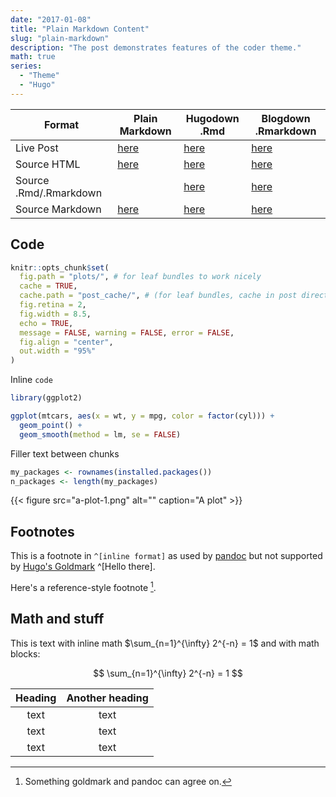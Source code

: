 ```yaml
---
date: "2017-01-08"
title: "Plain Markdown Content"
slug: "plain-markdown"
description: "The post demonstrates features of the coder theme."
math: true
series:
  - "Theme"
  - "Hugo"
---
```


| Format                 | Plain Markdown  | Hugodown .Rmd         | Blogdown .Rmarkdown   |
|------------------------|-----------------|-----------------------|-----------------------|
| Live Post              | [here][md-post] | [here][hugodown-post] | [here][blogdown-post] |
| Source HTML            | [here][md-html] | [here][hugodown-html] | [here][blogdown-html] |
| Source .Rmd/.Rmarkdown |                 | [here][hugodown-rmd]  | [here][blogdown-rmd]  |
| Source Markdown        | [here][md-md]   | [here][hugodown-md]   | [here][blogdown-md]   |


[md-post]: /plain-markdown/
[md-md]: https://github.com/jemus42/hugodown-testing/blob/master/content/posts/markdown-goldmark/index.md
[md-html]: https://github.com/jemus42/hugodown-testing/blob/master/public/plain-markdown/index.html

[hugodown-post]: /hugodown-rmarkdown/
[hugodown-html]: https://github.com/jemus42/hugodown-testing/blob/master/public/hugodown-rmarkdown/index.html
[hugodown-rmd]: https://github.com/jemus42/hugodown-testing/blob/master/content/posts/rmarkdown-hugodown/index.Rmd
[hugodown-md]: https://github.com/jemus42/hugodown-testing/blob/master/content/posts/rmarkdown-hugodown/index.md

[blogdown-post]: /blogdown-rmarkdown/
[blogdown-html]: https://github.com/jemus42/hugodown-testing/blob/master/public/blogdown-rmarkdown/index.html
[blogdown-rmd]: https://github.com/jemus42/hugodown-testing/blob/master/content/posts/rmarkdown-blogdown/index.Rmarkdown
[blogdown-md]: https://github.com/jemus42/hugodown-testing/blob/master/content/posts/rmarkdown-blogdown/index.markdown

## Code

```r
knitr::opts_chunk$set(
  fig.path = "plots/", # for leaf bundles to work nicely
  cache = TRUE,
  cache.path = "post_cache/", # (for leaf bundles, cache in post directory)
  fig.retina = 2,
  fig.width = 8.5,
  echo = TRUE,
  message = FALSE, warning = FALSE, error = FALSE,
  fig.align = "center",
  out.width = "95%"
)
```

Inline `code`

```r
library(ggplot2)

ggplot(mtcars, aes(x = wt, y = mpg, color = factor(cyl))) +
  geom_point() +
  geom_smooth(method = lm, se = FALSE)
```

Filler text between chunks

```r
my_packages <- rownames(installed.packages())
n_packages <- length(my_packages)
```

{{< figure src="a-plot-1.png" alt="" caption="A plot" >}}


## Footnotes

This is a footnote in `^[inline format]` as used by [pandoc](https://pandoc.org/MANUAL.html#footnotes) but not supported by [Hugo's Goldmark](https://gohugo.io/getting-started/configuration-markup/#goldmark) ^[Hello there].  

Here's a reference-style footnote [^ref].

[^ref]: Something goldmark and pandoc can agree on.


## Math and stuff

This is text with inline math $\sum_{n=1}^{\infty} 2^{-n} = 1$ and with math blocks:

$$
\sum_{n=1}^{\infty} 2^{-n} = 1
$$

| Heading | Another heading |
| :----:  | :-------------: |
|  text   |      text       |
|  text   |      text       |
|  text   |      text       |
